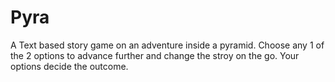# Pyra
 A Text based story game on an adventure inside a pyramid. Choose any 1 of the 2 options to advance further and change the stroy on the go. Your options decide the outcome.
